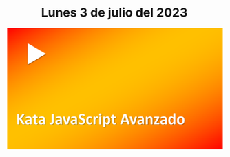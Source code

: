 <h1 align="center"><strong>Lunes 3 de julio del 2023</strong></h1>
<a href="https://youtu.be/oJg2C4-PjGE?t=1"><img src="/CLASES/Kata_4/KATA_4.png"></a>
